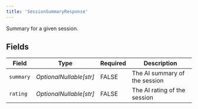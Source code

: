 ```yaml
---
title: 'SessionSummaryResponse'
---
```


Summary for a given session.


## Fields

| Field                         | Type                          | Required                      | Description                   |
| ----------------------------- | ----------------------------- | ----------------------------- | ----------------------------- |
| `summary`                     | *OptionalNullable[str]*       | FALSE            | The AI summary of the session |
| `rating`                      | *OptionalNullable[str]*       | FALSE            | The AI rating of the session  |
